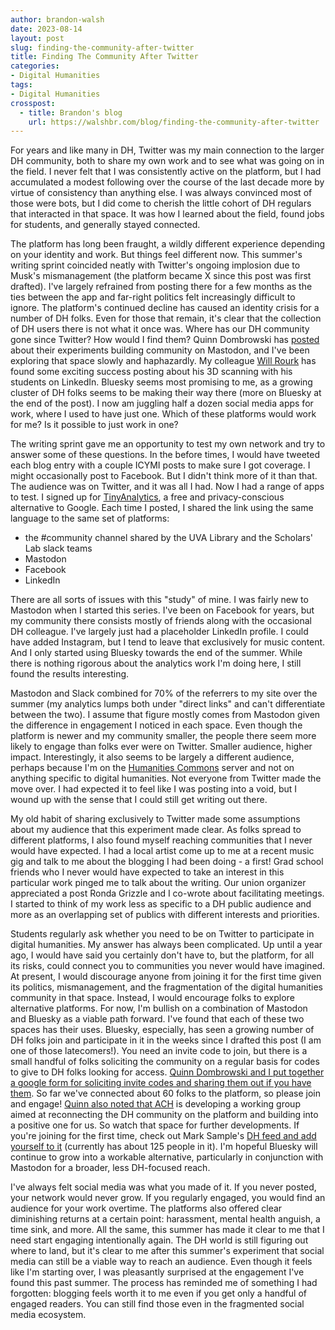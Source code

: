 ```yaml
---
author: brandon-walsh
date: 2023-08-14
layout: post
slug: finding-the-community-after-twitter
title: Finding The Community After Twitter
categories:
- Digital Humanities
tags:
- Digital Humanities
crosspost:
  - title: Brandon's blog
    url: https://walshbr.com/blog/finding-the-community-after-twitter
---
```


For years and like many in DH, Twitter was my main connection to the larger DH community, both to share my own work and to see what was going on in the field. I never felt that I was consistently active on the platform, but I had accumulated a modest following over the course of the last decade more by virtue of consistency than anything else. I was always convinced most of those were bots, but I did come to cherish the little cohort of DH regulars that interacted in that space. It was how I learned about the field, found jobs for students, and generally stayed connected. 

The platform has long been fraught, a wildly different experience depending on your identity and work. But things feel different now. This summer's writing sprint coincided neatly with Twitter's ongoing implosion due to Musk's mismanagement (the platform became X since this post was first drafted). I've largely refrained from posting there for a few months as the ties between the app and far-right politics felt increasingly difficult to ignore. The platform's continued decline has caused an identity crisis for a number of DH folks. Even for those that remain, it's clear that the collection of DH users there is not what it once was. Where has our DH community gone since Twitter? How would I find them? Quinn Dombrowski has [posted](https://quinndombrowski.com/blog/2022/11/30/month-mastodon-what-are-we-doing/) about their experiments building community on Mastodon, and I've been exploring that space slowly and haphazardly. My colleague [Will Rourk](https://scholarslab.lib.virginia.edu/people/will-rourk/) has found some exciting success posting about his 3D scanning with his students on LinkedIn. Bluesky seems most promising to me, as a growing cluster of DH folks seems to be making their way there (more on Bluesky at the end of the post). I now am juggling half a dozen social media apps for work, where I used to have just one. Which of these platforms would work for me? Is it possible to just work in one?

The writing sprint gave me an opportunity to test my own network and try to answer some of these questions. In the before times, I would have tweeted each blog entry with a couple ICYMI posts to make sure I got coverage. I might occasionally post to Facebook. But I didn't think more of it than that. The audience was on Twitter, and it was all I had. Now I had a range of apps to test. I signed up for [TinyAnalytics](https://tinyanalytics.io/), a free and privacy-conscious alternative to Google. Each time I posted, I shared the link using the same language to the same set of platforms:

* the #community channel shared by the UVA Library and the Scholars' Lab slack teams
* Mastodon
* Facebook
* LinkedIn

There are all sorts of issues with this "study" of mine. I was fairly new to Mastodon when I started this series. I've been on Facebook for years, but my community there consists mostly of friends along with the occasional DH colleague. I've largely just had a placeholder LinkedIn profile. I could have added Instagram, but I tend to leave that exclusively for music content. And I only started using Bluesky towards the end of the summer. While there is nothing rigorous about the analytics work I'm doing here, I still found the results interesting. 

Mastodon and Slack combined for 70% of the referrers to my site over the summer (my analytics lumps both under "direct links" and can't differentiate between the two). I assume that figure mostly comes from Mastodon given the difference in engagement I noticed in each space. Even though the platform is newer and my community smaller, the people there seem more likely to engage than folks ever were on Twitter. Smaller audience, higher impact. Interestingly, it also seems to be largely a different audience, perhaps because I'm on the [Humanities Commons](https://hcommons.social/) server and not on anything specific to digital humanities. Not everyone from Twitter made the move over. I had expected it to feel like I was posting into a void, but I wound up with the sense that I could still get writing out there. 

My old habit of sharing exclusively to Twitter made some assumptions about my audience that this experiment made clear. As folks spread to different platforms, I also found myself reaching communities that I never would have expected. I had a local artist come up to me at a recent music gig and talk to me about the blogging I had been doing - a first! Grad school friends who I never would have expected to take an interest in this particular work pinged me to talk about the writing. Our union organizer appreciated a post Ronda Grizzle and I co-wrote about facilitating meetings. I started to think of my work less as specific to a DH public audience and more as an overlapping set of publics with different interests and priorities. 

Students regularly ask whether you need to be on Twitter to participate in digital humanities. My answer has always been complicated. Up until a year ago, I would have said you certainly don't have to, but the platform, for all its risks, could connect you to communities you never would have imagined. At present, I would discourage anyone from joining it for the first time given its politics, mismanagement, and the fragmentation of the digital humanities community in that space. Instead, I would encourage folks to explore alternative platforms. For now, I'm bullish on a combination of Mastodon and Bluesky as a viable path forward. I've found that each of these two spaces has their uses. Bluesky, especially, has seen a growing number of DH folks join and participate in it in the weeks since I drafted this post (I am one of those latecomers!). You need an invite code to join, but there is a small handful of folks soliciting the community on a regular basis for codes to give to DH folks looking for access. [Quinn Dombrowski and I put together a google form for soliciting invite codes and sharing them out if you have them](https://forms.gle/HZaQj2NcLtdyiGBi9). So far we've connected about 60 folks to the platform, so please join and engage! [Quinn also noted that ACH](https://bsky.app/profile/quinnanya.bsky.social/post/3k4khvtzlau2q) is developing a working group aimed at reconnecting the DH community on the platform and building into a positive one for us. So watch that space for further developments. If you're joining for the first time, check out Mark Sample's [DH feed and add yourself to it](https://bsky.app/profile/samplereality.bsky.social/post/3k42msc4nrb2i) (currently has about 125 people in it). I'm hopeful Bluesky will continue to grow into a workable alternative, particularly in conjunction with Mastodon for a broader, less DH-focused reach.

I've always felt social media was what you made of it. If you never posted, your network would never grow. If you regularly engaged, you would find an audience for your work overtime. The platforms also offered clear diminishing returns at a certain point: harassment, mental health anguish, a time sink, and more. All the same, this summer has made it clear to me that I need start engaging intentionally again. The DH world is still figuring out where to land, but it's clear to me after this summer's experiment that social media can still be a viable way to reach an audience. Even though it feels like I'm starting over, I was pleasantly surprised at the engagement I've found this past summer. The process has reminded me of something I had forgotten: blogging feels worth it to me even if you get only a handful of engaged readers. You can still find those even in the fragmented social media ecosystem.